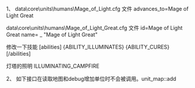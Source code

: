 1、
data\core\units\humans\Mage_of_Light.cfg 文件
advances_to=Mage of Light Great

data\core\units\humans\Mage_of_Light_Great.cfg 文件
id=Mage of Light Great
name= _ "Mage of Light Great"

修改一下技能
    [abilities]
        {ABILITY_ILLUMINATES}
        {ABILITY_CURES}
    [/abilities]

灯塔的照明
ILLUMINATING_CAMPFIRE

2、
如下接口在读取地图和debug增加单位时不会被调用。unit_map::add